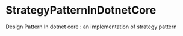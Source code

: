 # StrategyPatternInDotnetCore
Design Pattern In dotnet core : an implementation of strategy pattern
